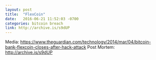 ```yaml
---
layout: post
title:  "FlexCoin"
date:   2016-06-21 11:52:03 -0700
categories: bitcoin breach
link: http://archive.is/s9dUP
---
```

Media: https://www.theguardian.com/technology/2014/mar/04/bitcoin-bank-flexcoin-closes-after-hack-attack
Post Mortem: http://archive.is/s9dUP
